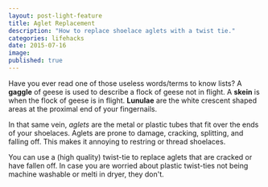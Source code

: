 ```yaml
---
layout: post-light-feature
title: Aglet Replacement
description: "How to replace shoelace aglets with a twist tie."
categories: lifehacks
date: 2015-07-16
image: 
published: true
---
```

Have you ever read one of those useless words/terms to know lists?
A **gaggle** of geese is used to describe a flock of geese not in flight.
A **skein** is when the flock of geese is in flight.
**Lunulae** are the white crescent shaped areas at the proximal end of your fingernails.

In that same vein, *aglets* are the metal or plastic tubes that fit over the ends of your shoelaces. Aglets are prone to damage, cracking, splitting, and falling off. This makes it annoying to restring or thread shoelaces.

You can use a (high quality) twist-tie to replace aglets that are cracked or have fallen off. In case you are worried about plastic twist-ties not being machine washable or melti in dryer, they don't.


